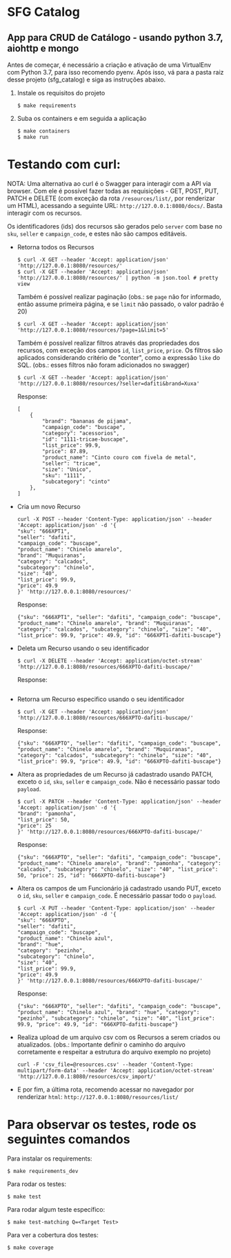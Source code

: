 # SFG Catalog

## App para CRUD de Catálogo - usando python 3.7, aiohttp e mongo

Antes de começar, é necessário a criação e ativação de uma VirtualEnv com Python 3.7, para isso recomendo pyenv.
Após isso, vá para a pasta raiz desse projeto (sfg_catalog) e siga as instruções abaixo.

1) Instale os requisitos do projeto

    ```shell
    $ make requirements
    ```

2) Suba os containers e em seguida a aplicação

    ```shell
    $ make containers
    $ make run
    ```


# Testando com curl:

NOTA: Uma alternativa ao curl é o Swagger para interagir com a API via browser. Com ele é possível fazer todas as requisições - GET, POST, PUT, PATCH e DELETE (com exceção da rota `/resources/list/`, por renderizar um HTML), acessando a seguinte URL: ``` http://127.0.0.1:8080/docs/ ```. Basta interagir com os recursos.

Os identificadores (ids) dos recursos são gerados pelo `server` com base no `sku`, `seller` e `campaign_code`, e estes não são campos editáveis.

- Retorna todos os Recursos

    ```shell
    $ curl -X GET --header 'Accept: application/json' 'http://127.0.0.1:8080/resources/'
    $ curl -X GET --header 'Accept: application/json' 'http://127.0.0.1:8080/resources/' | python -m json.tool # pretty view
    ```

    Também é possível realizar paginação (obs.: se `page` não for informado, então assume primeira página, e se `limit` não passado, o valor padrão é 20)

    ```shell
    $ curl -X GET --header 'Accept: application/json' 'http://127.0.0.1:8080/resources/?page=1&limit=5'
    ```

    Também é possível realizar filtros através das propriedades dos recursos, com exceção dos campos `id`, `list_price`, `price`. Os filtros são aplicados considerando critério de "conter", como a expressão `like` do SQL. (obs.: esses filtros não foram adicionados no swagger)

    ```shell
    $ curl -X GET --header 'Accept: application/json' 'http://127.0.0.1:8080/resources/?seller=dafiti&brand=Xuxa'
    ```

    Response:
    ```
    [
        {
            "brand": "bananas de pijama",
            "campaign_code": "buscape",
            "category": "acessorios",
            "id": "1111-tricae-buscape",
            "list_price": 99.9,
            "price": 87.89,
            "product_name": "Cinto couro com fivela de metal",
            "seller": "tricae",
            "size": "Unico",
            "sku": "1111",
            "subcategory": "cinto"
        },
    ]

    ```

- Cria um novo Recurso

    ```shell
    curl -X POST --header 'Content-Type: application/json' --header 'Accept: application/json' -d '{
    "sku": "666XPT1",
    "seller": "dafiti",
    "campaign_code": "buscape",
    "product_name": "Chinelo amarelo",
    "brand": "Muquiranas",
    "category": "calcados",
    "subcategory": "chinelo",
    "size": "40",
    "list_price": 99.9,
    "price": 49.9
    }' 'http://127.0.0.1:8080/resources/'
    ```

    Response:
    ```
    {"sku": "666XPT1", "seller": "dafiti", "campaign_code": "buscape", "product_name": "Chinelo amarelo", "brand": "Muquiranas", "category": "calcados", "subcategory": "chinelo", "size": "40", "list_price": 99.9, "price": 49.9, "id": "666XPT1-dafiti-buscape"}
    ```

- Deleta um Recurso usando o seu identificador

    ```shell
    $ curl -X DELETE --header 'Accept: application/octet-stream' 'http://127.0.0.1:8080/resources/666XPTO-dafiti-buscape/'
    ```

    Response:
    ```
    ```

 - Retorna um Recurso especifico usando o seu identificador

    ```shell
    $ curl -X GET --header 'Accept: application/json' 'http://127.0.0.1:8080/resources/666XPTO-dafiti-buscape/'
    ```

    Response:
    ```
    {"sku": "666XPTO", "seller": "dafiti", "campaign_code": "buscape", "product_name": "Chinelo amarelo", "brand": "Muquiranas", "category": "calcados", "subcategory": "chinelo", "size": "40", "list_price": 99.9, "price": 49.9, "id": "666XPTO-dafiti-buscape"}
    ```

- Altera as propriedades de um Recurso já cadastrado usando PATCH, exceto o `id`, `sku`, `seller` e `campaign_code`. Não é necessário passar todo `payload`.

    ```shell
    $ curl -X PATCH --header 'Content-Type: application/json' --header 'Accept: application/json' -d '{
    "brand": "pamonha",
    "list_price": 50,
    "price": 25
    }' 'http://127.0.0.1:8080/resources/666XPTO-dafiti-buscape/'
    ```

    Response:
    ```
    {"sku": "666XPTO", "seller": "dafiti", "campaign_code": "buscape", "product_name": "Chinelo amarelo", "brand": "pamonha", "category": "calcados", "subcategory": "chinelo", "size": "40", "list_price": 50, "price": 25, "id": "666XPTO-dafiti-buscape"}
    ```

- Altera os campos de um Funcionário já cadastrado usando PUT, exceto o `id`, `sku`, `seller` e `campaign_code`. É necessário passar todo o `payload`.

    ```shell
    $ curl -X PUT --header 'Content-Type: application/json' --header 'Accept: application/json' -d '{
    "sku": "666XPTO",
    "seller": "dafiti",
    "campaign_code": "buscape",
    "product_name": "Chinelo azul",
    "brand": "hue",
    "category": "pezinho",
    "subcategory": "chinelo",
    "size": "40",
    "list_price": 99.9,
    "price": 49.9
    }' 'http://127.0.0.1:8080/resources/666XPTO-dafiti-buscape/'
    ```

    Response:
    ```
    {"sku": "666XPTO", "seller": "dafiti", "campaign_code": "buscape", "product_name": "Chinelo azul", "brand": "hue", "category": "pezinho", "subcategory": "chinelo", "size": "40", "list_price": 99.9, "price": 49.9, "id": "666XPTO-dafiti-buscape"}
    ```

- Realiza upload de um arquivo csv com os Recursos a serem criados ou atualizados. (obs.: Importante definir o caminho do arquivo corretamente e respeitar a estrutura do arquivo exemplo no projeto)

    ```shell
    curl -F 'csv_file=@resources.csv' --header 'Content-Type: multipart/form-data' --header 'Accept: application/octet-stream' 'http://127.0.0.1:8080/resources/csv_import/'
    ```

- E por fim, a última rota, recomendo acessar no navegador por renderizar `html`:
    `http://127.0.0.1:8080/resources/list/`

# Para observar os testes, rode os seguintes comandos

Para instalar os requirements:

```shell
$ make requirements_dev
```

Para rodar os testes:

```shell
$ make test
```

Para rodar algum teste específico:

```shell
$ make test-matching Q=<Target Test>
```

Para ver a cobertura dos testes:

```shell
$ make coverage
```